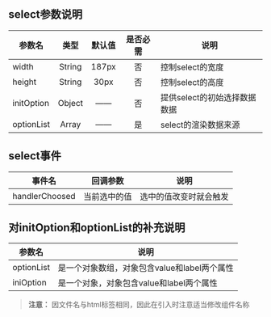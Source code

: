 ## **select参数说明**
参数名    |   类型  | 默认值| 是否必需|说明
----------|:------:|:-----:|:------:|---
width     | String | 187px |    否  | 控制select的宽度
height    | String | 30px  |    否  | 控制select的高度
initOption| Object | ——    |    否  | 提供select的初始选择数据数据
optionList| Array  | ——    |    是  | select的渲染数据来源



## **select事件**
事件名|回调参数|说明
------|:-----:|---
handlerChoosed|当前选中的值|选中的值改变时就会触发



## **对initOption和optionList的补充说明**
参数名|说明
---|---
optionList| 是一个对象数组，对象包含value和label两个属性
iniOption|  是一个对象，对象包含value和label两个属性


> **注意：** 因文件名与html标签相同，因此在引入时注意适当修改组件名称

